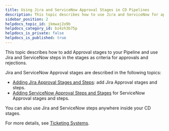 ```yaml
---
title: Using Jira and ServiceNow Approval Stages in CD Pipelines
description: This topic describes how to use Jira and ServiceNow for approvals and rejections in your pipeline.
sidebar_position: 2
helpdocs_topic_id: jkmwaj2o9b
helpdocs_category_id: bz4zh3b75p
helpdocs_is_private: false
helpdocs_is_published: true
---
```


This topic describes how to add Approval stages to your Pipeline and use Jira and ServiceNow steps in the stages as criteria for approvals and rejections.

Jira and ServiceNow Approval stages are described in the following topics:

* [Adding Jira Approval Stages and Steps](../../../platform/9_Approvals/adding-jira-approval-stages.md): add Jira Approval stages and steps.
* [Adding ServiceNow Approval Steps and Stages](../../../platform/9_Approvals/service-now-approvals.md) for ServiceNow Approval stages and steps.

You can also use Jira and ServiceNow steps anywhere inside your CD stages.

For more details, see [Ticketing Systems](https://docs.harness.io/category/ticketing-systems).

